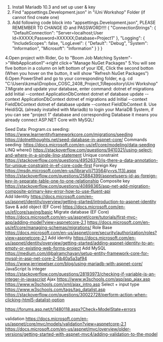 1. Install Mariadb 10.3 and set up user & key
2. Find "appsettings.Development.json" in "iUni Workshop" Folder (if cannot find create one)
3. Add following code block into "appsettings.Development.json", PLEASE REMEMBER TO CHANGE ID and PASSWORD!!!!
		{
  			"ConnectionStrings": {
  			  "DefaultConnection": "Server=localhost;User Id=XXXXX;Password=XXXXXX;Database=Project1"
  			},
  			"Logging": {
  			  "IncludeScopes": false,
  			  "LogLevel": {
  			    "Default": "Debug",
  			    "System": "Information",
  			    "Microsoft": "Information"
  			  }
  			}
		}
	
4.Open project with Rider, Go to "Boom Job Matching System"->"WebApplication1"->right click->"Manage NuGet Packages"
5.You will see five botton in a column on left bottom of your IDE, Click the second botton (When you hover on the button, it will show "Refresh NuGet Packages")
6.Open PowerShell and go to your corresponding folder, e.g. 
	cd "C:\Users\kzmai\Dropbox\_COSC_2408_Project_1\Repository\iUni Workshop"
7.Migrate and update your database, enter command:
	dotnet ef migrations add Initial --context ApplicationDbContext
	dotnet ef database update --context ApplicationDbContext
	dotnet ef migrations add Initial --context FieldDbContext
	dotnet ef database update --context FieldDbContext
8. Use HeidiSQL (already installed with Mariadb) to login your MariaDB System, if you can see "project 1" database and corresponding Database it means you already connect ASP.NET Core with MySQL!


Seed Data:
  Program.cs seeding:
    https://www.learnentityframeworkcore.com/migrations/seeding
    https://dotnetthoughts.net/seed-database-in-aspnet-core/
  Commands seeding:
    https://docs.microsoft.com/en-us/ef/core/modeling/data-seeding
  LINQ where()
    https://stackoverflow.com/questions/9410321/using-select-and-where-in-a-single-linq-statement
  Unique constraint
    https://stackoverflow.com/questions/49526370/is-there-a-data-annotation-for-unique-constraint-in-ef-core-code-first
  Foreign Key
    https://msdn.microsoft.com/en-us/library/jj713564(v=vs.113).aspx
    https://stackoverflow.com/questions/25884399/aspnetusers-id-as-foreign-key-in-separate-table-one-to-one-relationship
  Composite key
    https://stackoverflow.com/questions/40898365/asp-net-add-migration-composite-primary-key-error-how-to-use-fluent-api  
  Add Identity
    https://docs.microsoft.com/en-us/aspnet/identity/overview/getting-started/introduction-to-aspnet-identity
  Save & add object (EF Core)
    https://docs.microsoft.com/en-us/ef/core/saving/basic
  Migrate database (EF Core)
    https://docs.microsoft.com/en-us/aspnet/core/tutorials/first-mvc-app/adding-model?view=aspnetcore-2.1
    https://docs.microsoft.com/en-us/ef/core/managing-schemas/migrations/
  Role Base
    https://docs.microsoft.com/en-us/aspnet/core/security/authorization/roles?view=aspnetcore-2.1
  Add identity
    https://docs.microsoft.com/en-us/aspnet/identity/overview/getting-started/adding-aspnet-identity-to-an-empty-or-existing-web-forms-project
  Add MySQL
    https://medium.com/@balramchavan/setup-entity-framework-core-for-mysql-in-asp-net-core-2-5b40a5a3af94
    https://www.jerriepelser.com/blog/using-mariadb-with-aspnet-core/
JavaScript
    Is integer
      https://stackoverflow.com/questions/28193973/checking-if-variable-is-an-integer-in-javascript
    Ajax
      https://www.w3schools.com/asp/asp_ajax.asp
      https://www.w3schools.com/xml/ajax_intro.asp
Select + input type
      https://www.w3schools.com/tags/tag_datalist.asp
      https://stackoverflow.com/questions/30022728/perform-action-when-clicking-html5-datalist-option

https://forums.asp.net/t/1480118.aspx?Check+ModelState+errors

validation
  https://docs.microsoft.com/en-us/aspnet/core/mvc/models/validation?view=aspnetcore-2.1
  https://docs.microsoft.com/en-us/aspnet/mvc/overview/older-versions/getting-started-with-aspnet-mvc4/adding-validation-to-the-model